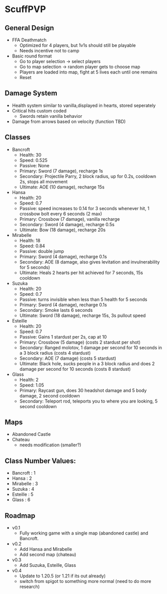 # ScuffPVP
## General Design
 - FFA Deathmatch
    - Optimized for 4 players, but 1v1s should still be playable
    - Needs incentive not to camp
 - Basic round format
    - Go to player selection → select players
    - Go to map selection → random player gets to choose map
    - Players are loaded into map, fight at 5 lives each until one remains
    - Reset


## Damage System
 - Health system similar to vanilla,displayed in hearts, stored seperately
 - Critical hits custom coded
    - Swords retain vanilla behavior
 - Damage from arrows based on velocity (function TBD)

## Classes
 - Bancroft
    - Health: 30
    - Speed: 0.525
    - Passive: None
    - Primary: Sword (7 damage), recharge 1s
    - Secondary: Projectile Parry, 2 block radius, up for 0.2s, cooldown 2s, stops all movement
    - Ultimate: AOE (10 damage), recharge 15s
 - Hansa
    - Health: 20
    - Speed: 0.7
    - Passive: speed increases to 0.14 for 3 seconds whenever hit, 1 crossbow bolt every 6 seconds (2 max)
    - Primary: Crossbow (7 damage), vanilla recharge
    - Secondary: Sword (4 damage), recharge 0.5s
    - Ultimate: Bow (18 damage), recharge 20s
 - Mirabelle
    - Health: 18
    - Speed: 0.84
    - Passive: double jump
    - Primary: Sword (4 damage), recharge 0.1s
    - Secondary: AOE (8 damage, also gives levitation and invulnerability for 5 seconds)
    - Ultimate: Heals 2 hearts per hit achieved for 7 seconds, 15s cooldown
 - Suzuka
    - Health: 20
    - Speed: 0.7
    - Passive: turns invisible when less than 5 health for 5 seconds
    - Primary: Sword (4 damage), recharge 0.1s
    - Secondary: Smoke lasts 6 seconds
    - Ultimate: Sword (18 damage), recharge 15s, 3s pullout speed
 - Esteille
    - Health: 20
    - Speed: 0.7
    - Passive: Gains 1 stardust per 2s, cap at 10
    - Primary: Crossbow (5 damage) (costs 2 stardust per shot)
    - Secondary: Ranged molotov, 1 damage per second for 10 seconds in a 3 block radius (costs 4 stardust)
    - Secondary: AOE (7 damage) (costs 5 stardust)
    - Ultimate: Black hole, sucks people in a 3 block radius and does 2 damage per second for 10 seconds (costs 8 stardust)
- Glass
    - Health: 2
    - Speed: 1.05
    - Primary: Raycast gun, does 30 headshot damage and 5 body damage, 2 second cooldown
    - Secondary: Teleport rod, teleports you to where you are looking, 5 second cooldown

## Maps
 - Abandoned Castle
 - Chateau
    - needs modification (smaller?)

## Class Number Values:
- Bancroft : 1
- Hansa : 2
- Mirabelle : 3
- Suzuka : 4
- Esteille : 5
- Glass : 6

## Roadmap
- v0.1
  - Fully working game with a single map (abandoned castle) and Bancroft.
- v0.2
  - Add Hansa and Mirabelle
  - Add second map (chateau)
- v0.3
  - Add Suzuka, Esteille, Glass
- v0.4
  - Update to 1.20.5 (or 1.21 if its out already)
  - switch from spigot to something more normal (need to do more research)